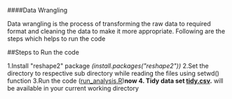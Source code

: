 ####Data Wrangling

  Data wrangling is the process of transforming the raw data to required format and cleaning the data to make it more appropriate. Following are the steps which helps to run the code 
  
##Steps to Run the code

1.Install "reshape2" package *(install.packages("reshape2"))*
2.Set the directory to respective sub directory while reading the files using setwd() function
3.Run the code ([run_analysis.R](run_analysis.R))**now
4. Tidy data set [tidy.csv](tidy.csv).** will be available in your current working directory 




